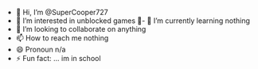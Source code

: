 - 👋 Hi, I’m @SuperCooper727
- 👀 I’m interested in unblocked games 🙂- 🌱 I’m currently learning nothing
- 💞️ I’m looking to collaborate on anything
- 📫 How to reach me nothing 
- 😄 Pronoun  n/a
- ⚡ Fun fact: ... im in school 

<!---
SuperCooper727/SuperCooper727 is a ✨ special ✨ repository because its `README.md` (this file) appears on your GitHub profile.
You can click the Preview link to take a look at your changes.
--->
